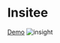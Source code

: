 # Insitee

[Demo](https://makensonn.github.io/insitee/)
![insight](https://github.com/makensonn/insitee/assets/22712773/5202669c-e31f-495a-a1b8-ca265d0926e9)
